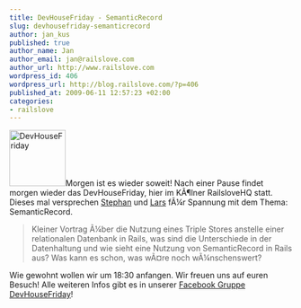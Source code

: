 ```yaml
--- 
title: DevHouseFriday - SemanticRecord
slug: devhousefriday-semanticrecord
author: jan_kus
published: true
author_name: Jan
author_email: jan@railslove.com
author_url: http://www.railslove.com
wordpress_id: 406
wordpress_url: http://blog.railslove.com/?p=406
published_at: 2009-06-11 12:57:23 +02:00
categories: 
- railslove
---
```

<a href="http://www.ipernity.com/doc/koos/5095977"><img src="http://u1.ipernity.com/11/59/77/5095977.2c74b035.jpg" width="100" height="100" alt="DevHouseFriday" border="0"/></a>Morgen ist es wieder soweit! Nach einer Pause findet morgen wieder das DevHouseFriday, hier im K&Atilde;&para;lner RailsloveHQ statt. Dieses mal versprechen <a href="http://twitter.com/stephanpavlovic">Stephan</a> und <a href="http://twitter.com/kangguru">Lars</a> f&Atilde;&frac14;r Spannung mit dem Thema: SemanticRecord. 

<blockquote>
Kleiner Vortrag &Atilde;&frac14;ber die Nutzung eines Triple Stores anstelle einer relationalen Datenbank in Rails, was sind die Unterschiede in der Datenhaltung und wie sieht eine Nutzung von SemanticRecord in Rails aus? Was kann es schon, was w&Atilde;&curren;re noch w&Atilde;&frac14;nschenswert?
</blockquote>

Wie gewohnt wollen wir um 18:30 anfangen. Wir freuen uns auf euren Besuch!
Alle weiteren Infos gibt es in unserer <a href="http://www.facebook.com/group.php?gid=57051643796">Facebook Gruppe DevHouseFriday</a>!
